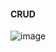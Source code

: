 #### CRUD 
![image](https://github.com/AugustoOmena/Loja_/assets/122471298/29e4ea1c-714a-4dbf-bb1c-026b0149b490)
